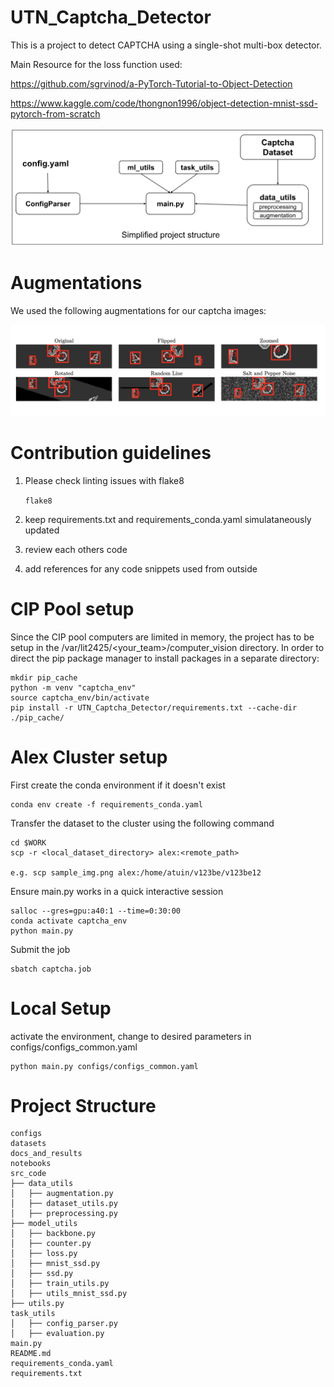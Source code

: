 # UTN_Captcha_Detector

This is a project to detect CAPTCHA using a single-shot multi-box detector.

Main Resource for the loss function used:

https://github.com/sgrvinod/a-PyTorch-Tutorial-to-Object-Detection

https://www.kaggle.com/code/thongnon1996/object-detection-mnist-ssd-pytorch-from-scratch

![Project_Structure](docs_and_results/images/project_structure.png "Project Structure")

# Augmentations

We used the following augmentations for our captcha images:

![Augmentations](docs_and_results/images/augmentations.jpg "Augmentations")

# Contribution guidelines

1. Please check linting issues with flake8

   ``flake8``
2. keep requirements.txt and requirements_conda.yaml simulataneously updated
3. review each others code
4. add references for any code snippets used from outside

# CIP Pool setup

Since the CIP pool computers are limited in memory, the project has to be setup in the /var/lit2425/<your_team>/computer_vision directory.
In order to direct the pip package manager to install packages in a separate directory:

```
mkdir pip_cache
python -m venv "captcha_env"
source captcha_env/bin/activate
pip install -r UTN_Captcha_Detector/requirements.txt --cache-dir ./pip_cache/
```

# Alex Cluster setup

First create the conda environment if it doesn't exist

```
conda env create -f requirements_conda.yaml
```

Transfer the dataset to the cluster using the following command

```
cd $WORK
scp -r <local_dataset_directory> alex:<remote_path>

e.g. scp sample_img.png alex:/home/atuin/v123be/v123be12
```

Ensure main.py works in a quick interactive session

```
salloc --gres=gpu:a40:1 --time=0:30:00
conda activate captcha_env
python main.py
```

Submit the job

```
sbatch captcha.job
```

# Local Setup

activate the environment, change to desired parameters in configs/configs_common.yaml

```
python main.py configs/configs_common.yaml
```

# Project Structure

```
configs  
datasets  
docs_and_results  
notebooks
src_code  
├── data_utils 
│   ├── augmentation.py  
│   ├── dataset_utils.py  
│   ├── preprocessing.py  
├── model_utils  
│   ├── backbone.py  
│   ├── counter.py  
│   ├── loss.py  
│   ├── mnist_ssd.py  
│   ├── ssd.py  
│   ├── train_utils.py  
│   ├── utils_mnist_ssd.py  
├── utils.py  
task_utils 
│   ├── config_parser.py  
│   ├── evaluation.py 
main.py  
README.md  
requirements_conda.yaml  
requirements.txt

```
